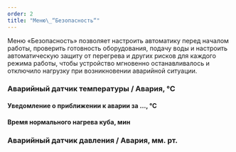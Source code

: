 ```yaml
---
order: 2
title: "Меню\_“Безопасность“"
---
```


Меню «Безопасность» позволяет настроить автоматику перед началом работы, проверить готовность оборудования, подачу воды и настроить автоматическую защиту от перегрева и других рисков для каждого режима работы, чтобы устройство мгновенно останавливалось и отключило нагрузку при возникновении аварийной ситуации.

### Аварийный датчик температуры / Авария, °C

#### Уведомление о приближении к аварии за …, °C

#### Время нормального нагрева куба, мин

### Аварийный датчик давления / Авария, мм. рт.




